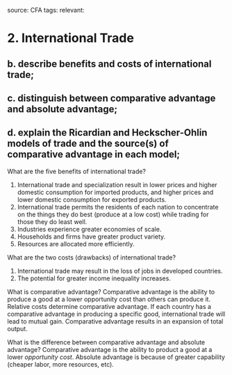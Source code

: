 source: CFA
tags: 
relevant: 

# 2. International Trade

## b. describe benefits and costs of international trade;
## c. distinguish between comparative advantage and absolute advantage;
## d. explain the Ricardian and Heckscher-Ohlin models of trade and the source(s) of comparative advantage in each model;

What are the five benefits of international trade?
1. International trade and specialization result in lower prices and higher domestic consumption for imported products, and higher prices and lower domestic consumption for exported products.
2. International trade permits the residents of each nation to concentrate on the things they do best (produce at a low cost) while trading for those they do least well.
3. Industries experience greater economies of scale.
4. Households and firms have greater product variety.
5. Resources are allocated more efficiently.

What are the two costs (drawbacks) of international trade?
1. International trade may result in the loss of jobs in developed countries.
2. The potential for greater income inequality increases.

What is comparative advantage?
Comparative advantage is the ability to produce a good at a lower opportunity cost than others can produce it. Relative costs determine comparative advantage. If each country has a comparative advantage in producing a specific good, international trade will lead to mutual gain. Comparative advantage results in an expansion of total output.

What is the difference between comparative advantage and absolute advantage?
Comparative advantage is the ability to product a good at a lower _opportunity cost_. Absolute advantage is because of greater capability (cheaper labor, more resources, etc).

